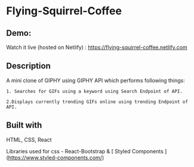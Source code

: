 # Flying-Squirrel-Coffee

## Demo:
Watch it live (hosted on Netlify) : https://flying-squirrel-coffee.netlify.com

## Description
A mini clone of GIPHY using GIPHY API which performs following things: 

    1. Searches for GIFs using a keyword using Search Endpoint of API.
    
    2.Displays currently trending GIFs online using trending Endpoint of API.

## Built with 
HTML, CSS, React

Libraries used for css - React-Bootstrap & [ Styled Components ] (https://www.styled-components.com/)
